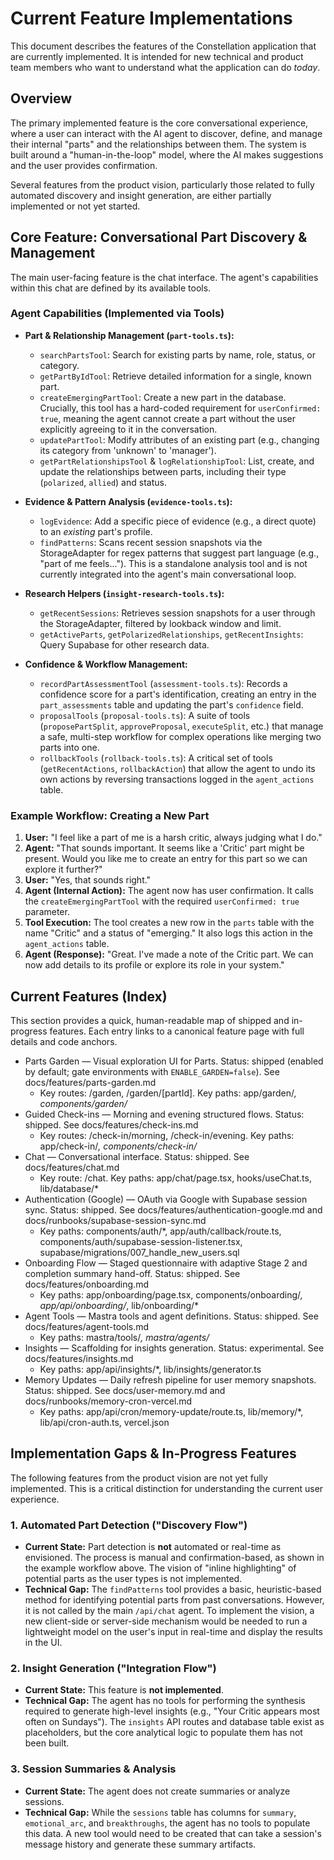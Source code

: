 # Current Feature Implementations

This document describes the features of the Constellation application that are currently implemented. It is intended for new technical and product team members who want to understand what the application can do *today*.

## Overview

The primary implemented feature is the core conversational experience, where a user can interact with the AI agent to discover, define, and manage their internal "parts" and the relationships between them. The system is built around a "human-in-the-loop" model, where the AI makes suggestions and the user provides confirmation.

Several features from the product vision, particularly those related to fully automated discovery and insight generation, are either partially implemented or not yet started.

## Core Feature: Conversational Part Discovery & Management

The main user-facing feature is the chat interface. The agent's capabilities within this chat are defined by its available tools.

### Agent Capabilities (Implemented via Tools)

-   **Part & Relationship Management (`part-tools.ts`):**
    -   `searchPartsTool`: Search for existing parts by name, role, status, or category.
    -   `getPartByIdTool`: Retrieve detailed information for a single, known part.
    -   `createEmergingPartTool`: Create a new part in the database. Crucially, this tool has a hard-coded requirement for `userConfirmed: true`, meaning the agent cannot create a part without the user explicitly agreeing to it in the conversation.
    -   `updatePartTool`: Modify attributes of an existing part (e.g., changing its category from 'unknown' to 'manager').
    -   `getPartRelationshipsTool` & `logRelationshipTool`: List, create, and update the relationships between parts, including their type (`polarized`, `allied`) and status.

-   **Evidence & Pattern Analysis (`evidence-tools.ts`):**
    -   `logEvidence`: Add a specific piece of evidence (e.g., a direct quote) to an *existing* part's profile.
    -   `findPatterns`: Scans recent session snapshots via the StorageAdapter for regex patterns that suggest part language (e.g., "part of me feels..."). This is a standalone analysis tool and is not currently integrated into the agent's main conversational loop.

-   **Research Helpers (`insight-research-tools.ts`):**
    -   `getRecentSessions`: Retrieves session snapshots for a user through the StorageAdapter, filtered by lookback window and limit.
    -   `getActiveParts`, `getPolarizedRelationships`, `getRecentInsights`: Query Supabase for other research data.

-   **Confidence & Workflow Management:**
    -   `recordPartAssessmentTool` (`assessment-tools.ts`): Records a confidence score for a part's identification, creating an entry in the `part_assessments` table and updating the part's `confidence` field.
    -   `proposalTools` (`proposal-tools.ts`): A suite of tools (`proposePartSplit`, `approveProposal`, `executeSplit`, etc.) that manage a safe, multi-step workflow for complex operations like merging two parts into one.
    -   `rollbackTools` (`rollback-tools.ts`): A critical set of tools (`getRecentActions`, `rollbackAction`) that allow the agent to undo its own actions by reversing transactions logged in the `agent_actions` table.

### Example Workflow: Creating a New Part

1.  **User:** "I feel like a part of me is a harsh critic, always judging what I do."
2.  **Agent:** "That sounds important. It seems like a 'Critic' part might be present. Would you like me to create an entry for this part so we can explore it further?"
3.  **User:** "Yes, that sounds right."
4.  **Agent (Internal Action):** The agent now has user confirmation. It calls the `createEmergingPartTool` with the required `userConfirmed: true` parameter.
5.  **Tool Execution:** The tool creates a new row in the `parts` table with the name "Critic" and a status of "emerging." It also logs this action in the `agent_actions` table.
6.  **Agent (Response):** "Great. I've made a note of the Critic part. We can now add details to its profile or explore its role in your system."

## Current Features (Index)

This section provides a quick, human-readable map of shipped and in-progress features. Each entry links to a canonical feature page with full details and code anchors.

- Parts Garden — Visual exploration UI for Parts. Status: shipped (enabled by default; gate environments with `ENABLE_GARDEN=false`). See docs/features/parts-garden.md
  - Key routes: /garden, /garden/[partId]. Key paths: app/garden/*, components/garden/*
- Guided Check-ins — Morning and evening structured flows. Status: shipped. See docs/features/check-ins.md
  - Key routes: /check-in/morning, /check-in/evening. Key paths: app/check-in/*, components/check-in/*
- Chat — Conversational interface. Status: shipped. See docs/features/chat.md
  - Key route: /chat. Key paths: app/chat/page.tsx, hooks/useChat.ts, lib/database/*
- Authentication (Google) — OAuth via Google with Supabase session sync. Status: shipped. See docs/features/authentication-google.md and docs/runbooks/supabase-session-sync.md
  - Key paths: components/auth/*, app/auth/callback/route.ts, components/auth/supabase-session-listener.tsx, supabase/migrations/007_handle_new_users.sql
- Onboarding Flow — Staged questionnaire with adaptive Stage 2 and completion summary hand-off. Status: shipped. See docs/features/onboarding.md
  - Key paths: app/onboarding/page.tsx, components/onboarding/*, app/api/onboarding/*, lib/onboarding/*
- Agent Tools — Mastra tools and agent definitions. Status: shipped. See docs/features/agent-tools.md
  - Key paths: mastra/tools/*, mastra/agents/*
- Insights — Scaffolding for insights generation. Status: experimental. See docs/features/insights.md
  - Key paths: app/api/insights/*, lib/insights/generator.ts
- Memory Updates — Daily refresh pipeline for user memory snapshots. Status: shipped. See docs/user-memory.md and docs/runbooks/memory-cron-vercel.md
  - Key paths: app/api/cron/memory-update/route.ts, lib/memory/*, lib/api/cron-auth.ts, vercel.json

## Implementation Gaps & In-Progress Features

The following features from the product vision are not yet fully implemented. This is a critical distinction for understanding the current user experience.

### 1. Automated Part Detection ("Discovery Flow")

-   **Current State:** Part detection is **not** automated or real-time as envisioned. The process is manual and confirmation-based, as shown in the example workflow above. The vision of "inline highlighting" of potential parts as the user types is not implemented.
-   **Technical Gap:** The `findPatterns` tool provides a basic, heuristic-based method for identifying potential parts from past conversations. However, it is not called by the main `/api/chat` agent. To implement the vision, a new client-side or server-side mechanism would be needed to run a lightweight model on the user's input in real-time and display the results in the UI.

### 2. Insight Generation ("Integration Flow")

-   **Current State:** This feature is **not implemented**.
-   **Technical Gap:** The agent has no tools for performing the synthesis required to generate high-level insights (e.g., "Your Critic appears most often on Sundays"). The `insights` API routes and database table exist as placeholders, but the core analytical logic to populate them has not been built.

### 3. Session Summaries & Analysis

-   **Current State:** The agent does not create summaries or analyze sessions.
-   **Technical Gap:** While the `sessions` table has columns for `summary`, `emotional_arc`, and `breakthroughs`, the agent has no tools to populate this data. A new tool would need to be created that can take a session's message history and generate these summary artifacts.
